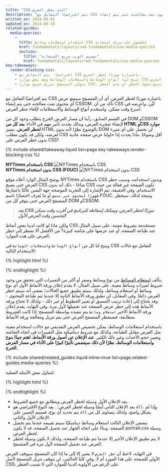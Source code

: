 ```yaml
---
title: "CSS الذي يحظر العرض"
description: "يتم افتراضيًا التعامل مع CSS باعتباره موردًا لحظر العرض، أي أن المتصفح سيمنع عرض أي محتوى تمت معالجته حتى يتم إنشاء CSSOM. تأكد من أن CSS ليِّن، واعرضه في أسرع وقت ممكن، واستخدم أنواع الوسائط والاستعلامات لإلغاء حظر العرض."
written_on: 2014-04-01
updated_on: 2014-09-18
related-guides:
  media-queries:
    -
      title: استخدام استعلامات وسائط CSS للحصول على سرعة استجابة
      href: fundamentals/layouts/rwd-fundamentals/use-media-queries
      section:
        title: "تصميم الويب سريع الاستجابة"
        href: fundamentals/layouts/rwd-fundamentals/use-media-queries
key-takeaways:
  render-blocking-css:
    - افتراضيًا، يتم التعامل مع CSS باعتباره موردًا لحظر العرض.
    - تتيح لنا أنواع الوسائط واستعلامات الوسائط وصف بعض موارد CSS باعتبارها لا تحظر العرض.
    - يتولى المتصفح تنزيل جميع موارد CSS، سواء أكانت تتبع سلوك الحظر أو عدم الحظر.
---
```

<p class="intro">
  يتم افتراضيًا التعامل مع CSS باعتباره موردًا لحظر العرض، أي أن المتصفح سيمنع عرض أي محتوى تمت معالجته حتى يتم إنشاء CSSOM. تأكد من أن CSS ليِّن، واعرضه في أسرع وقت ممكن، واستخدم أنواع الوسائط والاستعلامات لإلغاء حظر العرض.
</p>



في القسم السابق، رأينا أن مسار العرض الحرج يتطلب وجود كل من DOM وCSSOM لإنشاء شجرة العرض، وبذلك يحدث تأثير مهم في الأداء: **يعد كل من HTML وCSS موارد لحظر العرض.** يتميز HTML بالوضوح نظرًا لأنه بدون DOM لن نحصل على أي شيء لعرضه، ولكن قد يكون مطلب CSS أقل وضوحًا. ماذا يحدث إذا حاولنا عرض صفحة عادية بدون حظر العرض على CSS؟

{% include shared/takeaway.liquid list=page.key-takeaways.render-blocking-css %}

<div class="mdl-grid">
  <div class="mdl-cell mdl-cell--6--col">
    <b>NYTimes باستخدام CSS</b>
    <img class="center" src="images/nytimes-css-device.png" alt="NYTimes باستخدام CSS">
  </div>
  <div class="mdl-cell mdl-cell--6--col">
    <b>NYTimes بدون استخدام CSS (FOUC)</b>
    <img src="images/nytimes-nocss-device.png" alt="NYTimes بدون استخدام CSS">

  </div>
</div>

يوضح المثال الوارد أعلاه موقع NYTimes باستخدام CSS وبدون استخدامه، وسبب حظر العرض حتى يصبح CSS متاحًا - ذلك أنه بدون CSS تكون الصفحة غير فعالة من حيث الاستخدام. وفي الحقيقة، تتم الإشارة إلى التجربة الموضحة جهة اليمين غالبًا باعتبارها `ظهورًا لمحتوى غير منسق` أو ما يُعرف اختصارًا باسم FOUC. ونتيجة لذلك، سيحظر المتصفح العرض حتى يتوفر كل من DOM وCSSOM.

> **_يعد CSS موردًا لحظر العرض، ويمكنك إسقاطه للبرنامج في أقرب وقت ممكن لتحسين وقت العرض الأول!_**

ولكن ماذا لو كانت لدينا بعض أنماط CSS مستخدمة بشروط معينة، على سبيل المثال عند طباعة الصفحة، أو عند عرضها على شاشة كبيرة؟ من الأفضل ألا نضطر إلى حظر العرض على هذه الموارد.

ويتيح لنا كل من `أنواع الوسائط` و`استعلامات الوسائط` في CSS التعامل مع حالات الاستخدام التالية:

{% highlight html %}
<link href="style.css" rel="stylesheet">
<link href="print.css" rel="stylesheet" media="print">
<link href="other.css" rel="stylesheet" media="(min-width: 40em)">
{% endhighlight %}

يتألف [استعلام الوسائط]({{site.fundamentals}}/layouts/rwd-fundamentals/use-media-queries.html) من نوع وسائط وصفر أو أكثر من التعبيرات التي تتحقق من وجود شروط لميزات وسائط معينة. على سبيل المثال، لا يقدم إعلان ورقة الأنماط الأول أي نوع وسائط أو استعلام وسائط، ولذلك سيتم تطبيق جميع الحالات؛ بمعنى أنه سيتم حظر العرض دائمًا. وفي المقابل، لن تطبق ورقة الأنماط الثانية إلا عندما تتم طباعة المحتوى - وقد تحتاج إلى إعادة ترتيب التنسيق أو تغيير الخطوط أو غير ذلك - ولذلك لا تحتاج ورقة الأنماط هذه إلى حظر عرض الصفحة عند تحميلها لأول مرة. وفي النهاية، يقدم إعلان ورقة الأنماط الأخير `استعلام وسائط` يتم تنفيذه بواسطة المتصفح: إذا كانت الشروط متطابقة، فسيحظر المتصفح العرض حتى يتم تنزيل ومعالجة ورقة الأنماط.

باستخدام استعلامات الوسائط، يمكن تخصيص العرض التقديمي مع حالات استخدام معينة مثل العرض مقابل الطباعة، وكذلك مع شروط ديناميكية مثل التغييرات في اتجاه الشاشة وتغيير حجم الأحداث وغير ذلك الكثير. **عند الإعلان عن أصول ورقة الأنماط، اهتم جيدًا بنوع واستعلامات الوسائط، نظرًا لأن ذلك سيتضمن تأثيرًا كبيرًا على الأداء في مسار العرض الحرج.**

{% include shared/related_guides.liquid inline=true list=page.related-guides.media-queries %}

لنتناول بعض الأمثلة العملية:

{% highlight html %}
<link href="style.css"    rel="stylesheet">
<link href="style.css"    rel="stylesheet" media="all">
<link href="portrait.css" rel="stylesheet" media="orientation:portrait">
<link href="print.css"    rel="stylesheet" media="print">
{% endhighlight %}

* يعد الإعلان الأول وسيلة لحظر العرض ويتطابق مع جميع الشروط.
* يعد الإعلان الثاني أيضًا وسيلة لحظر العرض: . يعد النوع الافتراضي هو `all`، وإذا لم يتم تحديد أي نوع، فسيتم التعيين على `all` بشكل واضح. ولذلك يتساوى كل من الإعلان الأول والثاني.
* يتضمن الإعلان الثالث استعلام وسائط ديناميكيًا سيتم تقييمه عندما يتم تحميل الصفحة. وبناءً على اتجاه الجهاز عند تحميل الصفحة، قد لا يكون portrait.css وسيلة لحظر العرض.
* لا يتم تطبيق الإعلان الأخير إلا عندما تتم طباعة الصفحة، ولذلك لا يكون وسيلة لحظر العرض عند تحميل الصفحة لأول مرة في المتصفح.

في النهاية، لاحظ أن `حظر العرض` لا يشير إلا إلى ما إذا كان المتصفح سيوقف العرض الأولي للصفحة على هذا المورد أم لا. وفي كلتا الحالتين، لن يتوقف تنزيل المتصفح لأصل CSS، على الرغم من الأولوية الدنيا للموارد التي لا تسبب الحظر.



